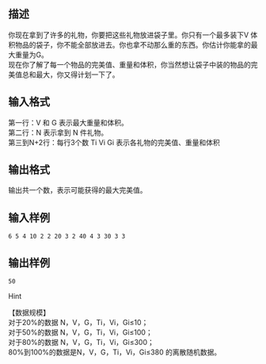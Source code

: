 ## 描述

你现在拿到了许多的礼物，你要把这些礼物放进袋子里。你只有一个最多装下V 体积物品的袋子，你不能全部放进去。你也拿不动那么重的东西。你估计你能拿的最大重量为G。<br /> 现在你了解了每一个物品的完美值、重量和体积，你当然想让袋子中装的物品的完美值总和最大，你又得计划一下了。<br />

## 输入格式

第一行：V 和 G 表示最大重量和体积。<br /> 第二行：N 表示拿到 N 件礼物。<br /> 第三到N+2行：每行3个数 Ti Vi Gi 表示各礼物的完美值、重量和体积<br />

## 输出格式

输出共一个数，表示可能获得的最大完美值。

## 输入样例

```plaintext
6 5 4 10 2 2 20 3 2 40 4 3 30 3 3
```

## 输出样例

```plaintext
50
```

Hint

【数据规模】<br /> 对于20%的数据 N，V，G，Ti，Vi，Gi≤10；<br /> 对于50%的数据 N，V，G，Ti，Vi，Gi≤100；<br /> 对于80%的数据 N，V，G，Ti，Vi，Gi≤300；<br /> 80%到100%的数据是N，V，G，Ti，Vi，Gi≤380 的离散随机数据。<br />



 

